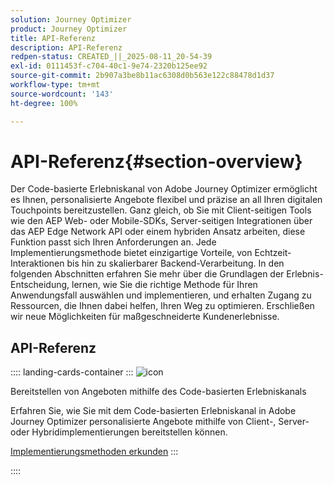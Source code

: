 ```yaml
---
solution: Journey Optimizer
product: Journey Optimizer
title: API-Referenz
description: API-Referenz
redpen-status: CREATED_||_2025-08-11_20-54-39
exl-id: 0111453f-c704-40c1-9e74-2320b125ee92
source-git-commit: 2b907a3be8b11ac6308d0b563e122c88478d1d37
workflow-type: tm+mt
source-wordcount: '143'
ht-degree: 100%

---
```


# API-Referenz{#section-overview}

Der Code-basierte Erlebniskanal von Adobe Journey Optimizer ermöglicht es Ihnen, personalisierte Angebote flexibel und präzise an all Ihren digitalen Touchpoints bereitzustellen. Ganz gleich, ob Sie mit Client-seitigen Tools wie den AEP Web- oder Mobile-SDKs, Server-seitigen Integrationen über das AEP Edge Network API oder einem hybriden Ansatz arbeiten, diese Funktion passt sich Ihren Anforderungen an. Jede Implementierungsmethode bietet einzigartige Vorteile, von Echtzeit-Interaktionen bis hin zu skalierbarer Backend-Verarbeitung. In den folgenden Abschnitten erfahren Sie mehr über die Grundlagen der Erlebnis-Entscheidung, lernen, wie Sie die richtige Methode für Ihren Anwendungsfall auswählen und implementieren, und erhalten Zugang zu Ressourcen, die Ihnen dabei helfen, Ihren Weg zu optimieren. Erschließen wir neue Möglichkeiten für maßgeschneiderte Kundenerlebnisse.

## API-Referenz

:::: landing-cards-container
:::
![icon](https://cdn.experienceleague.adobe.com/icons/code-branch.svg)

Bereitstellen von Angeboten mithilfe des Code-basierten Erlebniskanals

Erfahren Sie, wie Sie mit dem Code-basierten Erlebniskanal in Adobe Journey Optimizer personalisierte Angebote mithilfe von Client-, Server- oder Hybridimplementierungen bereitstellen können.

[Implementierungsmethoden erkunden](../using/experience-decisioning/api-reference/deliver.md)
:::

::::
